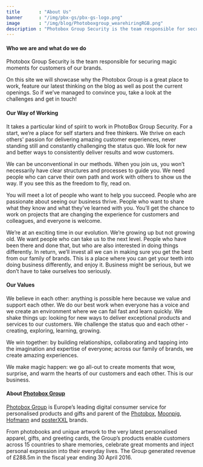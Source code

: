 ```yaml
---
title       : "About Us"
banner      : "/img/pbx-gs/pbx-gs-logo.png"
image       : "/img/blog/Photoboxgroup_wearehiringRGB.png"
description : "Photobox Group Security is the team responsible for securing magic moments for customers of our brands."
---
```


#### Who we are and what do we do
Photobox Group Security is the team responsible for securing magic moments for customers of our brands.

On this site we will showcase why the Photobox Group is a great place to work, feature our latest thinking on the blog as well as post the current openings. So if we’ve managed to convince you, take a look at the challenges and get in touch!  

#### Our Way of Working 
It takes a particular kind of spirit to work in PhotoBox Group Security. For a start, we’re a place for self starters and free thinkers. We thrive on each others' passion for delivering amazing customer experiences, never standing still and constantly challenging the status quo. We look for new and better ways to consistently deliver results and wow customers.

We can be unconventional in our methods. When you join us, you won’t necessarily have clear structures and processes to guide you. We need people who can carve their own path and work with others to show us the way. If you see this as the freedom to fly, read on. 

You will meet a lot of people who want to help you succeed. People who are passionate about seeing our business thrive. People who want to share what they know and what they’ve learned with you. You’ll get the chance to work on projects that are changing the experience for customers and colleagues, and everyone is welcome. 

We’re at an exciting time in our evolution. We’re growing up but not growing old. We want people who can take us to the next level. People who have been there and done that, but who are also interested in doing things differently. In return, we’ll invest all we can in making sure you get the best from our family of brands. This is a place where you can get your teeth into doing business differently, and enjoy it. Business might be serious, but we don’t have to take ourselves too seriously.

#### Our Values 
We believe in each other: anything is possible here because we value and support each other. We do our best work when everyone has a voice and we create an environment where we can fail fast and learn quickly. 
We shake things up: looking for new ways to deliver exceptional products and services to our customers. We challenge the status quo and each other - creating, exploring, learning, growing.

We win together: by building relationships, collaborating and tapping into the imagination and expertise of everyone; across our family of brands, we create amazing experiences.

We make magic happen: we go all-out to create moments that wow, surprise, and warm the hearts of our customers and each other. This is our business.
	
#### About [Photobox Group](http://group.photobox.com/)
[Photobox Group](http://group.photobox.com/) is Europe’s leading digital consumer service for personalised products and gifts and parent of the [Photobox](https://www.photobox.co.uk/), [Moonpig](https://www.moonpig.com/), [Hofmann](https://www.hofmann.es/) and [posterXXL](https://www.posterxxl.de) brands.

From photobooks and unique artwork to the very latest personalised apparel, gifts, and greeting cards, the Group’s products enable customers across 15 countries to share memories, celebrate great moments and inject personal expression into their everyday lives. The Group generated revenue of £288.5m in the fiscal year ending 30 April 2016.
